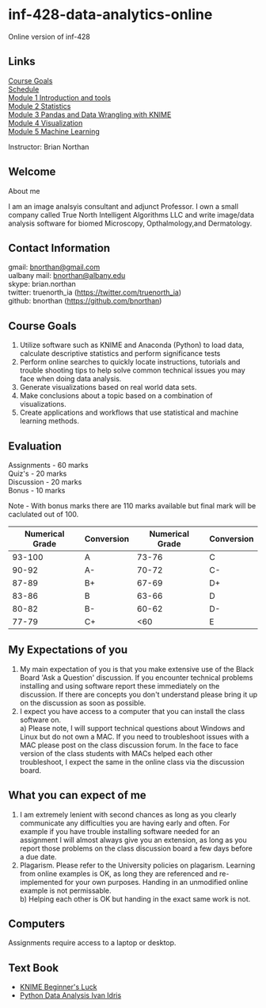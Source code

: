 # inf-428-data-analytics-online
Online version of inf-428
## Links
[Course Goals](https://bnorthan.github.io/inf-428-data-analytics-online/Introduction/CourseGoals)  
[Schedule](https://bnorthan.github.io/inf-428-data-analytics-online/Introduction/Schedule)  
[Module 1 Introduction and tools](https://bnorthan.github.io/inf-428-data-analytics-online/Module1/Module1)  
[Module 2 Statistics](Module2/Module2)  
[Module 3 Pandas and Data Wrangling with KNIME](Module3/Module3)   
[Module 4 Visualization](Module4/Module4)  
[Module 5 Machine Learning]()  

Instructor: Brian Northan

## Welcome

About me

I am an image analsyis consultant and adjunct Professor.  I own a small company called True North Intelligent Algorithms LLC and
write image/data analysis software for biomed Microscopy, Opthalmology,and Dermatology.  

## Contact Information

gmail: bnorthan@gmail.com  
ualbany mail: bnorthan@albany.edu  
skype: brian.northan  
twitter: truenorth_ia (https://twitter.com/truenorth_ia)  
github: bnorthan (https://github.com/bnorthan)  


## Course Goals


1. Utilize software such as KNIME and Anaconda (Python) to load data, calculate descriptive statistics and perform significance tests 
2. Perform online searches to quickly locate instructions, tutorials and trouble shooting tips to help solve common technical issues you may face when doing data analysis. 
3. Generate visualizations based on real world data sets.
4. Make conclusions about a topic based on a combination of visualizations. 
5. Create applications and workflows that use statistical and machine learning methods.

## Evaluation

Assignments - 60 marks    
Quiz's - 20 marks  
Discussion - 20 marks    
Bonus - 10 marks  

Note - With bonus marks there are 110 marks available but final mark will be caclulated out of 100.

| Numerical Grade | Conversion |  Numerical Grade | Conversion| 
-----------------|-------------|----------------|-------------|
93-100|A | 73-76|C  
90-92|A-  | 70-72|C-
87-89|B+  | 67-69|D+
83-86|B  | 63-66|D
80-82|B-  |60-62 | D- 
77-79|C+ |<60|E  

## My Expectations of you

1.  My main expectation of you is that you make extensive use of the Black Board 'Ask a Question' discussion.  If you encounter technical problems installing and using software report these immediately on the discussion.   If there are concepts you don't understand please bring it up on the discussion as soon as possible.  
2.  I expect you have access to a computer that you can install the class software on.  
a) Please note, I will support technical questions about Windows and Linux but do not own a MAC.  If you need to troubleshoot issues with a MAC please post on the class discussion forum.  In the face to face version of the class students with MACs helped each other troubleshoot, I expect the same in the online class via the discussion board.    

## What you can expect of me

1.  I am extremely lenient with second chances as long as you clearly communicate any difficulties you are having early and often.  For example if you have trouble installing software needed for an assignment I will almost always give you an extension, as long as you report those problems on the class discussion board a few days before a due date. 
2.  Plagarism.  Please refer to the University policies on plagarism.  Learning from online examples is OK, as long they are referenced and re-implemented for your own purposes.  Handing in an unmodified online example is not permissable.  
b) Helping each other is OK but handing in the exact same work is not. 

## Computers

Assignments require access to a laptop or desktop.

## Text Book

* [KNIME Beginner's Luck](https://www.knime.com/knimepress/beginners-luck)
* [Python Data Analysis Ivan Idris](https://www.amazon.com/Python-Data-Analysis-Ivan-Idris/dp/1783553359)  

